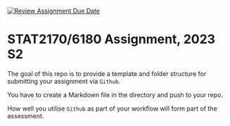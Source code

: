 [![Review Assignment Due Date](https://classroom.github.com/assets/deadline-readme-button-24ddc0f5d75046c5622901739e7c5dd533143b0c8e959d652212380cedb1ea36.svg)](https://classroom.github.com/a/pfNwfjZ2)

<!-- README.md is generated from README.Rmd. Please edit that file -->

# STAT2170/6180 Assignment, 2023 S2

<!-- badges: start -->
<!-- badges: end -->

The goal of this repo is to provide a template and folder structure for
submitting your assignment via `Github`.

You have to create a Markdown file in the directory and push to your
repo.

How well you utilise `Github` as part of your workflow will form part of
the assessment.
